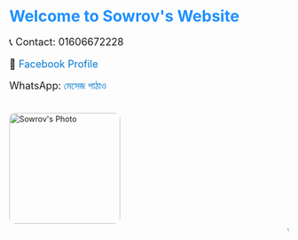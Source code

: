 <!DOCTYPE html>
<html lang="en">
<head>    
  <meta charset="UTF-8" />
  <meta name="viewport" content="width=device-width, initial-scale=1.0" />
  <title>Sowrov Website</title>
 <style>
  /* ৩ ডট মেনু ডিজাইন */
  .menu-box {
    position: absolute;
    top: 20px;
    right: 20px;
  }
  .dots {
    font-size: 24px;
    cursor: pointer;
  }
  .dropdown {
    display: none;
    position: absolute;
    right: 0;
    background: #fff;
    border: 1px solid #ccc;
    box-shadow: 0 2px 6px rgba(0,0,0,0.2);
    z-index: 10;
  }
  .dropdown a {
    display: block;
    padding: 10px 15px;
    text-decoration: none;
    color: #000;
  }
  .dropdown a:hover {
    background-color: #f0f0f0;
  } 
  st    body {
      font-family: Arial, sans-serif;
      background: #f0f8ff;
      text-align: center;
      padding-top: 100px;
    }
    h1 {
      color: #1e90ff;
    }
    p {
      font-size: 18px;
    }
    a {
      color: #0077cc;
      text-decoration: none;
    }
    img {
      margin-top: 20px;
      border-radius: 10px;
      width: 200px;
    }
  </style>
</head>
<body>
  <h1>Welcome to Sowrov's Website</h1>
  <p>📞 Contact: 01606672228</p>
  <p>🔗 <a href="https://www.facebook.com/share/18HrYmE8oo/">Facebook Profile</a><p>
  <p>WhatsApp: <a href="https://wa.me/8801606672228" target="_blank">মেসেজ পাঠাও</a></p>
  <img src="https://uploads.onecompiler.io/43nf3b8nx/43nf3kxby/3075.jpg" alt="Sowrov's Photo" />
  <marquee direction="left" scrollamount="4" style="color: green; font-size: 22px;">
  আমার প্রথম ওয়েবসাইটে স্বাগতম
</marquee>
<script>
  function toggleMenu() {
    const m = document.getElementById("menu");
    m.style.display = m.style.display === "block" ? "none" : "block";
  }
  window.onclick = e => {
    if (!e.target.matches('.dots')) {
      document.getElementById("menu").style.display = "none";
    }
  };
  <script>
  function toggleMenu() {
    const m = document.getElementById("menu");
    m.style.display = m.style.display === "block" ? "none" : "block";
  }
  window.onclick = e => {
    if (!e.target.matches('.dots')) {
      document.getElementById("menu").style.display = "none";
    }
  };
</script>

<!-- 
  📌 নির্দেশনা:

  - এই পেইজে marquee ট্যাগ দিয়ে "Welcome to my first website" লেখা চলন্ত আকারে যুক্ত করা হয়েছে।
  - ডান পাশে ⋮ বাটন (3-dot menu) যুক্ত হয়েছে, যাতে Home, About, Projects, Contact লিংক আছে।
  - বাইরে ক্লিক করলে মেনু অটো বন্ধ হয়।
-->
</body>
</html>
